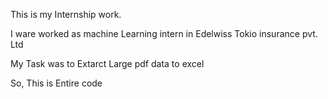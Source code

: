 This is my Internship work.

I ware worked as machine Learning intern in Edelwiss Tokio insurance pvt. Ltd

My Task was to Extarct Large pdf data to excel

So, This is Entire code 
